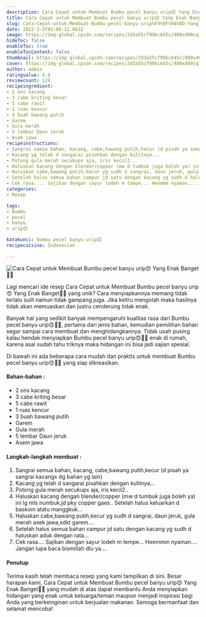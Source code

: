 ```yaml
---
description: Cara Cepat untuk Membuat Bumbu pecel banyu urip😍 Yang Enak Banget"
title: Cara Cepat untuk Membuat Bumbu pecel banyu urip😍 Yang Enak Banget
slug: Cara-Cepat-untuk-Membuat-Bumbu-pecel-banyu-urip%F0%9F%98%8D-Yang-Enak-Banget
date: 2022-2-3T03:09:12.063Z
image: https://img-global.cpcdn.com/recipes/2d3a55cf99bc645c/400x400cq70/photo.jpg
hideToc: false
enableToc: true
enableTocContent: false
thumbnail: https://img-global.cpcdn.com/recipes/2d3a55cf99bc645c/400x400cq70/photo.jpg
cover: https://img-global.cpcdn.com/recipes/2d3a55cf99bc645c/400x400cq70/photo.jpg
author: admin
ratingvalue: 4.8
reviewcount: 124
recipeingredient:
- 2 ons kacang
- 3 cabe kriting besar
- 5 cabe rawit
- 1 ruas kencur
- 3 buah bawang putih
- Garem
- Gula merah
- 5 lembar Daun jeruk
- Asem jawa
recipeinstructions:
- Sangrai semua bahan, kacang, cabe,bawang putih,kecur (d pisah ya sangrai kacangx dg bahan yg lain)
- Kacang yg telah d sangarai pisahkan dengan kulitnya...
- Potong gula merah secukupx aja, iris kecil2..
- Haluskan kacang dengan blender/copper (mw d tumbuk juga boleh ya) ini lg mls numbuk,jd pky copper gaes.. Setelah halus keluarkan d baskom atatu manggkuk...
- Haluskan cabe,bawang putih,kecur yg sudh d sangrai, daun jeruk, gula merah asek jawa,sdkt garem....
- Setelah halus semua bahan campur jd satu dengan kacang yg sudh d haluskan aduk dengan rata...
- Cek rasa.... Sajikan dengan sayur lodeh m tempe... Heemmm nyaman.... Jangan lupa baca bismillah dlu ya....
categories:
- Resep

tags:
- Bumbu
- pecel
- banyu
- urip😍

katakunci: Bumbu pecel banyu urip😍
recipecuisine: Indonesian

---
```


![Cara Cepat untuk Membuat Bumbu pecel banyu urip😍 Yang Enak Banget👩‍🍳](https://img-global.cpcdn.com/recipes/2d3a55cf99bc645c/400x400cq70/photo.jpg)

Lagi mencari ide resep Cara Cepat untuk Membuat Bumbu pecel banyu urip😍 Yang Enak Banget👩‍🍳 yang unik? Cara menyiapkannya memang tidak terlalu sulit namun tidak gampang juga. Jika keliru mengolah maka hasilnya tidak akan memuaskan dan justru cenderung tidak enak.

Banyak hal yang sedikit banyak mempengaruhi kualitas rasa dari Bumbu pecel banyu urip😍👩‍🍳, pertama dari jenis bahan, kemudian pemilihan bahan segar sampai cara membuat dan menghidangkannya. Tidak usah pusing kalau hendak menyiapkan Bumbu pecel banyu urip😍👩‍🍳 enak di rumah, karena asal sudah tahu triknya maka hidangan ini bisa jadi sajian spesial.

Di bawah ini ada beberapa cara mudah dan praktis untuk membuat Bumbu pecel banyu urip😍👩‍🍳 yang siap dikreasikan.

<!--inarticleads1-->

#### Bahan-bahan :

- 2 ons kacang
- 3 cabe kriting besar
- 5 cabe rawit
- 1 ruas kencur
- 3 buah bawang putih
- Garem
- Gula merah
- 5 lembar Daun jeruk
- Asem jawa

<!--inarticleads2-->

#### Langkah-langkah membuat :

1. Sangrai semua bahan, kacang, cabe,bawang putih,kecur (d pisah ya sangrai kacangx dg bahan yg lain)
1. Kacang yg telah d sangarai pisahkan dengan kulitnya...
1. Potong gula merah secukupx aja, iris kecil2..
1. Haluskan kacang dengan blender/copper (mw d tumbuk juga boleh ya) ini lg mls numbuk,jd pky copper gaes.. Setelah halus keluarkan d baskom atatu manggkuk...
1. Haluskan cabe,bawang putih,kecur yg sudh d sangrai, daun jeruk, gula merah asek jawa,sdkt garem....
1. Setelah halus semua bahan campur jd satu dengan kacang yg sudh d haluskan aduk dengan rata...
1. Cek rasa.... Sajikan dengan sayur lodeh m tempe... Heemmm nyaman.... Jangan lupa baca bismillah dlu ya....

#### Penutup

Terima kasih telah membaca resep yang kami tampilkan di sini. Besar harapan kami, Cara Cepat untuk Membuat Bumbu pecel banyu urip😍 Yang Enak Banget👩‍🍳 yang mudah di atas dapat membantu Anda menyiapkan hidangan yang enak untuk keluarga/teman maupun menjadi inspirasi bagi Anda yang berkeinginan untuk berjualan makanan. Semoga bermanfaat dan selamat mencoba!